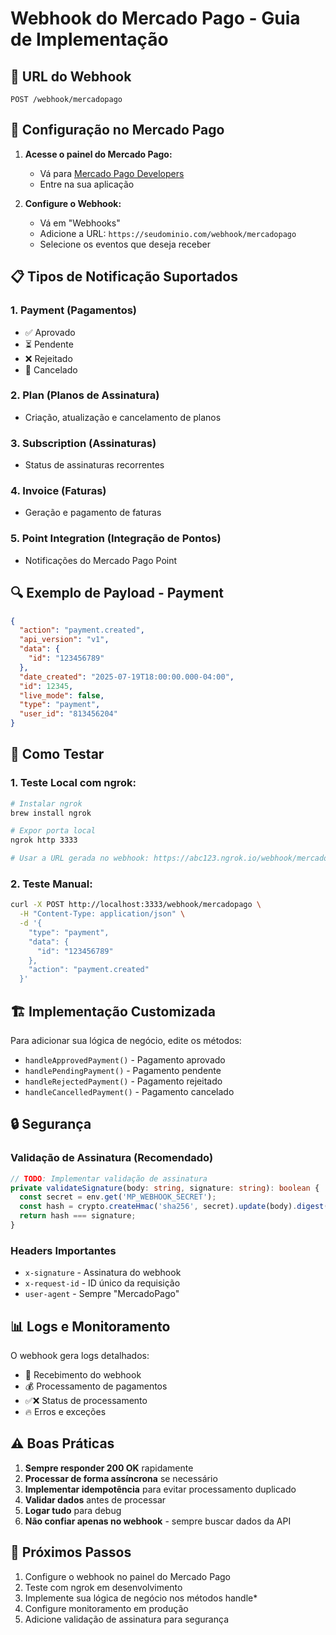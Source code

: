 # Webhook do Mercado Pago - Guia de Implementação

## 📡 URL do Webhook

```
POST /webhook/mercadopago
```

## 🔧 Configuração no Mercado Pago

1. **Acesse o painel do Mercado Pago:**
   - Vá para [Mercado Pago Developers](https://www.mercadopago.com.br/developers)
   - Entre na sua aplicação

2. **Configure o Webhook:**
   - Vá em "Webhooks" 
   - Adicione a URL: `https://seudominio.com/webhook/mercadopago`
   - Selecione os eventos que deseja receber

## 📋 Tipos de Notificação Suportados

### 1. **Payment** (Pagamentos)
- ✅ Aprovado
- ⏳ Pendente  
- ❌ Rejeitado
- 🚫 Cancelado

### 2. **Plan** (Planos de Assinatura)
- Criação, atualização e cancelamento de planos

### 3. **Subscription** (Assinaturas)
- Status de assinaturas recorrentes

### 4. **Invoice** (Faturas)
- Geração e pagamento de faturas

### 5. **Point Integration** (Integração de Pontos)
- Notificações do Mercado Pago Point

## 🔍 Exemplo de Payload - Payment

```json
{
  "action": "payment.created",
  "api_version": "v1",
  "data": {
    "id": "123456789"
  },
  "date_created": "2025-07-19T18:00:00.000-04:00",
  "id": 12345,
  "live_mode": false,
  "type": "payment",
  "user_id": "813456204"
}
```

## 🧪 Como Testar

### 1. **Teste Local com ngrok:**

```bash
# Instalar ngrok
brew install ngrok

# Expor porta local
ngrok http 3333

# Usar a URL gerada no webhook: https://abc123.ngrok.io/webhook/mercadopago
```

### 2. **Teste Manual:**

```bash
curl -X POST http://localhost:3333/webhook/mercadopago \
  -H "Content-Type: application/json" \
  -d '{
    "type": "payment",
    "data": {
      "id": "123456789"
    },
    "action": "payment.created"
  }'
```

## 🏗️ Implementação Customizada

Para adicionar sua lógica de negócio, edite os métodos:

- `handleApprovedPayment()` - Pagamento aprovado
- `handlePendingPayment()` - Pagamento pendente
- `handleRejectedPayment()` - Pagamento rejeitado
- `handleCancelledPayment()` - Pagamento cancelado

## 🔒 Segurança

### Validação de Assinatura (Recomendado)

```typescript
// TODO: Implementar validação de assinatura
private validateSignature(body: string, signature: string): boolean {
  const secret = env.get('MP_WEBHOOK_SECRET');
  const hash = crypto.createHmac('sha256', secret).update(body).digest('hex');
  return hash === signature;
}
```

### Headers Importantes

- `x-signature` - Assinatura do webhook
- `x-request-id` - ID único da requisição
- `user-agent` - Sempre "MercadoPago"

## 📊 Logs e Monitoramento

O webhook gera logs detalhados:

- 🔔 Recebimento do webhook
- 💰 Processamento de pagamentos
- ✅❌ Status de processamento
- 🔥 Erros e exceções

## ⚠️ Boas Práticas

1. **Sempre responder 200 OK** rapidamente
2. **Processar de forma assíncrona** se necessário
3. **Implementar idempotência** para evitar processamento duplicado
4. **Validar dados** antes de processar
5. **Logar tudo** para debug
6. **Não confiar apenas no webhook** - sempre buscar dados da API

## 🚀 Próximos Passos

1. Configure o webhook no painel do Mercado Pago
2. Teste com ngrok em desenvolvimento
3. Implemente sua lógica de negócio nos métodos handle*
4. Configure monitoramento em produção
5. Adicione validação de assinatura para segurança

